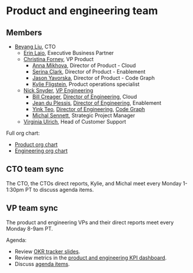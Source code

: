 # Product and engineering team

## Members

- [Beyang Liu](../company/team/index.md#beyang-liu), CTO
  - [Erin Laio](../company/team/index.md#erin-laio), Executive Business Partner
  - [Christina Forney](../company/team/index.md#christina-forney), VP Product
    - [Anna Mikhova](../company/team/index.md#anna-mikhova), Director of Product - Cloud
    - [Serina Clark](../company/team/index.md#serina-clark), Director of Product - Enablement
    - [Jason Yavorska](../company/team/index.md#jason-yavorska), Director of Product - Code Graph
    - [Kylie Fligstein](../company/team/index.md#kylie-fligstein), Product operations specialist
  - [Nick Snyder](../company/team/index.md#nick-snyder), [VP Engineering](engineering/roles.md#vp-engineering)
    - [Bill Creager](../company/team/index.md#bill-creager), [Director of Engineering](engineering/roles.md#director-of-engineering), Cloud
    - [Jean du Plessis](../company/team/index.md#jean-du-plessis), [Director of Engineering](engineering/roles.md#engineering-manager), Enablement
    - [Yink Teo](../company/team/index.md#yink-teo), [Director of Engineering](engineering/roles.md#director-of-engineering), [Code Graph](engineering/code-graph/index.md)
    - [Michal Sennett](../company/team/index.md#michal-sennett), Strategic Project Manager
  - [Virginia Ulrich](../company/team/index.md#virginia-ulrich), Head of Customer Support

Full org chart:

- [Product org chart](product/product_org.md)
- [Engineering org chart](engineering/eng_org.md)

## CTO team sync

The CTO, the CTOs direct reports, Kylie, and Michal meet every Monday 1-1:30pm PT to discuss agenda items.

## VP team sync

The product and engineering VPs and their direct reports meet every Monday 8-9am PT.

Agenda:

- Review [OKR tracker slides](#okr-tracker-slides).
- Review metrics in the [product and engineering KPI dashboard](https://sourcegraph.looker.com/dashboards-next/217).
- Discuss [agenda items](https://docs.google.com/document/d/1wxPfAGE-WbPo4Bx4C1cRPu9qpgooxOWomavNHaWg8iE/edit#heading=h.opj5ynmxw7w0).
